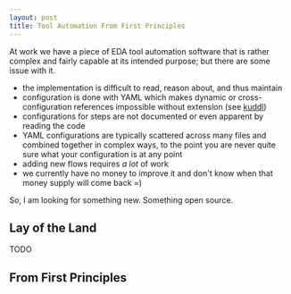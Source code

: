 ```yaml
---
layout: post
title: Tool Automation From First Principles
---
```


At work we have a piece of EDA tool automation software that is rather complex and fairly capable at its intended purpose; but there are some issue with it.
* the implementation is difficult to read, reason about, and thus maintain
* configuration is done with YAML which makes dynamic or cross-configuration references impossible without extension (see [kuddl](https://github.com/ktbarrett/kuddl))
* configurations for steps are not documented or even apparent by reading the code
* YAML configurations are typically scattered across many files and combined together in complex ways, to the point you are never quite sure what your configuration is at any point
* adding new flows requires *a lot* of work
* we currently have no money to improve it and don't know when that money supply will come back =)

So, I am looking for something new. Something open source.

## Lay of the Land

TODO

## From First Principles
